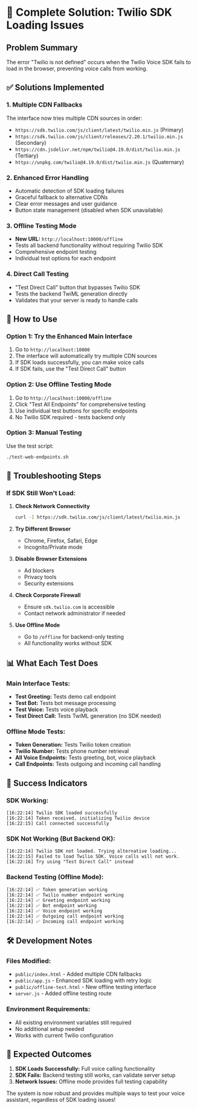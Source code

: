 # 🎯 Complete Solution: Twilio SDK Loading Issues

## Problem Summary
The error "Twilio is not defined" occurs when the Twilio Voice SDK fails to load in the browser, preventing voice calls from working.

## ✅ Solutions Implemented

### 1. **Multiple CDN Fallbacks**
The interface now tries multiple CDN sources in order:
- `https://sdk.twilio.com/js/client/latest/twilio.min.js` (Primary)
- `https://sdk.twilio.com/js/client/releases/2.20.1/twilio.min.js` (Secondary)
- `https://cdn.jsdelivr.net/npm/twilio@4.19.0/dist/twilio.min.js` (Tertiary)
- `https://unpkg.com/twilio@4.19.0/dist/twilio.min.js` (Quaternary)

### 2. **Enhanced Error Handling**
- Automatic detection of SDK loading failures
- Graceful fallback to alternative CDNs
- Clear error messages and user guidance
- Button state management (disabled when SDK unavailable)

### 3. **Offline Testing Mode**
- **New URL:** `http://localhost:10000/offline`
- Tests all backend functionality without requiring Twilio SDK
- Comprehensive endpoint testing
- Individual test options for each endpoint

### 4. **Direct Call Testing**
- "Test Direct Call" button that bypasses Twilio SDK
- Tests the backend TwiML generation directly
- Validates that your server is ready to handle calls

## 🚀 How to Use

### Option 1: Try the Enhanced Main Interface
1. Go to `http://localhost:10000`
2. The interface will automatically try multiple CDN sources
3. If SDK loads successfully, you can make voice calls
4. If SDK fails, use the "Test Direct Call" button

### Option 2: Use Offline Testing Mode
1. Go to `http://localhost:10000/offline`
2. Click "Test All Endpoints" for comprehensive testing
3. Use individual test buttons for specific endpoints
4. No Twilio SDK required - tests backend only

### Option 3: Manual Testing
Use the test script:
```bash
./test-web-endpoints.sh
```

## 🔧 Troubleshooting Steps

### If SDK Still Won't Load:

1. **Check Network Connectivity**
   ```bash
   curl -I https://sdk.twilio.com/js/client/latest/twilio.min.js
   ```

2. **Try Different Browser**
   - Chrome, Firefox, Safari, Edge
   - Incognito/Private mode

3. **Disable Browser Extensions**
   - Ad blockers
   - Privacy tools
   - Security extensions

4. **Check Corporate Firewall**
   - Ensure `sdk.twilio.com` is accessible
   - Contact network administrator if needed

5. **Use Offline Mode**
   - Go to `/offline` for backend-only testing
   - All functionality works without SDK

## 📊 What Each Test Does

### Main Interface Tests:
- **Test Greeting:** Tests demo call endpoint
- **Test Bot:** Tests bot message processing
- **Test Voice:** Tests voice playback
- **Test Direct Call:** Tests TwiML generation (no SDK needed)

### Offline Mode Tests:
- **Token Generation:** Tests Twilio token creation
- **Twilio Number:** Tests phone number retrieval
- **All Voice Endpoints:** Tests greeting, bot, voice playback
- **Call Endpoints:** Tests outgoing and incoming call handling

## 🎯 Success Indicators

### SDK Working:
```
[16:22:14] Twilio SDK loaded successfully
[16:22:14] Token received, initializing Twilio device
[16:22:15] Call connected successfully
```

### SDK Not Working (But Backend OK):
```
[16:22:14] Twilio SDK not loaded. Trying alternative loading...
[16:22:15] Failed to load Twilio SDK. Voice calls will not work.
[16:22:16] Try using "Test Direct Call" instead
```

### Backend Testing (Offline Mode):
```
[16:22:14] ✅ Token generation working
[16:22:14] ✅ Twilio number endpoint working
[16:22:14] ✅ Greeting endpoint working
[16:22:14] ✅ Bot endpoint working
[16:22:14] ✅ Voice endpoint working
[16:22:14] ✅ Outgoing call endpoint working
[16:22:14] ✅ Incoming call endpoint working
```

## 🛠️ Development Notes

### Files Modified:
- `public/index.html` - Added multiple CDN fallbacks
- `public/app.js` - Enhanced SDK loading with retry logic
- `public/offline-test.html` - New offline testing interface
- `server.js` - Added offline testing route

### Environment Requirements:
- All existing environment variables still required
- No additional setup needed
- Works with current Twilio configuration

## 🎉 Expected Outcomes

1. **SDK Loads Successfully:** Full voice calling functionality
2. **SDK Fails:** Backend testing still works, can validate server setup
3. **Network Issues:** Offline mode provides full testing capability

The system is now robust and provides multiple ways to test your voice assistant, regardless of SDK loading issues! 